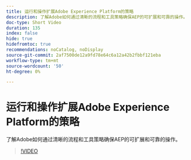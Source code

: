 ```yaml
---
title: 运行和操作扩展Adobe Experience Platform的策略
description: 了解Adobe如何通过清晰的流程和工具策略确保AEP的可扩展和可靠的操作。
doc-type: Short Video
duration: 135
index: false
hide: true
hidefromtoc: true
recommendations: noCatalog, noDisplay
source-git-commit: 2af7500de12a9fd78e64c6a12a42b2fbbf121eba
workflow-type: tm+mt
source-wordcount: '50'
ht-degree: 0%

---
```



# 运行和操作扩展Adobe Experience Platform的策略

了解Adobe如何通过清晰的流程和工具策略确保AEP的可扩展和可靠的操作。

<!-- 62_S655_3442541_134_run-and-operate-strategies-for-scaling-adobe-experience-platform -->
>[!VIDEO](https://video.tv.adobe.com/v/3458255/?learn=on&enablevpops=true)
